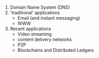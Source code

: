 1. Domain Name System (DNS)
2. 'traditional' applications
	- Email (and instant messaging)
	- WWW
3. Recent applications
	- Video streaming
	- content delivery networks
	- P2P
	- Blockchains and Distributed Ledgers
